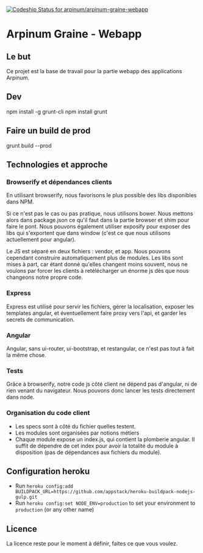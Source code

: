 [ ![Codeship Status for arpinum/arpinum-graine-webapp](https://www.codeship.io/projects/19b0b830-a45b-0131-4116-52e8d0ff4a23/status?branch=master)](https://www.codeship.io/projects/18666)

# Arpinum Graine - Webapp

## Le but 

Ce projet est la base de travail pour la partie webapp des applications Arpinum. 

## Dev

npm install -g grunt-cli
npm install
grunt

## Faire un build de prod

grunt build --prod

## Technologies et approche

### Browserify et dépendances clients

En utilisant browserify, nous favorisons le plus possible des libs disponibles dans NPM.

Si ce n'est pas le cas ou pas pratique, nous utilisons bower. Nous mettons alors dans package.json ce qu'il faut dans la partie browser et shim pour faire le pont.
Nous pouvons également utiliser exposify pour exposer des libs qui s'exportent que dans window (c'est ce que nous utilisons actuellement pour angular).

Le JS est séparé en deux fichiers : vendor, et app. Nous pouvons cependant construire automatiquement plus de modules.
Les libs sont mises à part, car étant donné qu'elles changent moins souvent, nous ne voulons par forcer les clients à retélécharger un énorme js dès que nous changeons notre propre code.

### Express

Express est utilisé pour servir les fichiers, gérer la localisation, exposer les templates angular, et éventuellement faire proxy vers l'api, et garder les secrets de communication.

### Angular

Angular, sans ui-router, ui-bootstrap, et restangular, ce n'est pas tout à fait la même chose.

### Tests   

Grâce à browserify, notre code js côté client ne dépend pas d'angular, ni de rien venant du navigateur. Nous pouvons donc lancer les tests directement dans node.

### Organisation du code client

 * Les specs sont à côté du fichier quelles testent.
 * Les modules sont organisées par notions métiers
 * Chaque module expose un index.js, qui contient la plomberie angular. Il suffit de dépendre de cet index pour avoir la totalité du module à disposition (pas de dépendances aux fichiers du module).

## Configuration heroku

- Run `heroku config:add BUILDPACK_URL=https://github.com/appstack/heroku-buildpack-nodejs-gulp.git`
- Run `heroku config:set NODE_ENV=production` to set your environment to `production` (or any other name)

## Licence

La licence reste pour le moment à définir, faites ce que vous voulez. 
 
 


